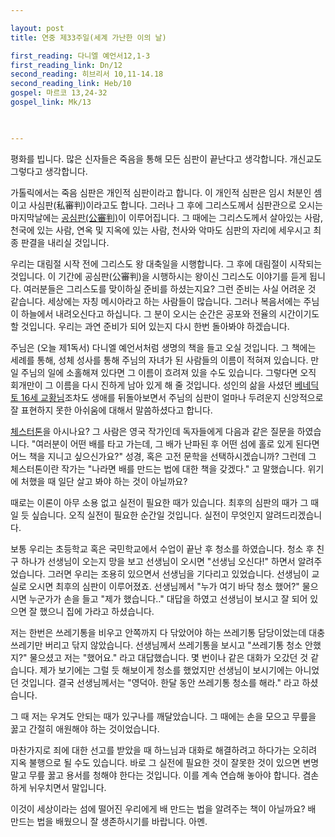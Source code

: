 ```yaml
---

layout: post
title: 연중 제33주일(세계 가난한 이의 날)

first_reading: 다니엘 예언서12,1-3
first_reading_link: Dn/12
second_reading: 히브리서 10,11-14.18 
second_reading_link: Heb/10 
gospel: 마르코 13,24-32
gospel_link: Mk/13
 


---
```

 
평화를 빕니다. 많은 신자들은 죽음을 통해 모든 심판이 끝난다고 생각합니다. 개신교도 그렇다고 생각합니다.

가톨릭에서는 죽음 심판은 개인적 심판이라고 합니다. 이 개인적 심판은 임시 처분인 셈이고 사심판(私審判)이라고도 합니다. 그러나 그 후에 그리스도께서 심판관으로 오시는 마지막날에는 <a href="https://maria.catholic.or.kr/dictionary/term/term_view.asp?ctxtIdNum=4273&keyword=%EA%B3%B5%EC%8B%AC%ED%8C%90&gubun=01">공심판(公審判)</a>이 이루어집니다. 그 때에는 그리스도께서 살아있는 사람, 천국에 있는 사람, 연옥 및 지옥에 있는 사람, 천사와 악마도 심판의 자리에 세우시고 최종 판결을 내리실 것입니다.

우리는 대림절 시작 전에 그리스도 왕 대축일을 시행합니다. 그 후에 대림절이 시작되는 것입니다. 이 기간에 공심판(公審判)을 시행하시는 왕이신 그리스도 이야기를 듣게 됩니다. 여러분들은 그리스도를 맞이하실 준비를 하셨는지요? 그런 준비는 사실 어려운 것 같습니다. 세상에는 자칭 메시아라고 하는 사람들이 많습니다. 그러나 복음서에는 주님이 하늘에서 내려오신다고 하십니다. 그 분이 오시는 순간은 공포와 전율의 시간이기도 할 것입니다. 우리는 과연 준비가 되어 있는지 다시 한번 돌아봐야 하겠습니다.

주님은 (오늘 제1독서) 다니엘 예언서처럼 생명의 책을 들고 오실 것입니다. 그 책에는 세례를 통해, 성체 성사를 통해 주님의 자녀가 된 사람들의 이름이 적혀져 있습니다. 만일 주님의 일에 소홀해져 있다면 그 이름이 흐려져 있을 수도 있습니다. 그렇다면 오직 회개만이 그 이름을 다시 진하게 남아 있게 해 줄 것입니다. 성인의 삶을 사셨던 <a href="https://www.vaticannews.va/ko/vatican-city/news/2022-12/benedetto-xvi-dio-amore-editoriale-tornielli.html">베네딕토 16세 교황님</a>조차도 생애를 뒤돌아보면서 주님의 심판이 얼마나 두려운지 신앙적으로 잘 표현하지 못한 아쉬움에 대해서 말씀하셨다고 합니다.

<a href="https://en.wikipedia.org/wiki/G._K._Chesterton">체스터톤</a>을 아시나요? 그 사람은 영국 작가인데 독자들에게 다음과 같은 질문을 하였습니다. "여러분이 어떤 배를 타고 가는데, 그 배가 난파된 후 어떤 섬에 홀로 있게 된다면 어느 책을 지니고 싶으신가요?" 성경, 혹은 고전 문학을 선택하시겠습니까? 그런데 그 체스터톤이란 작가는 "나라면 배를 만드는 법에 대한 책을 갖겠다." 고 말했습니다. 위기에 처했을 때
일단 살고 봐야 하는 것이 아닐까요?

때로는 이론이 아무 소용 없고 실전이 필요한 때가 있습니다. 최후의 심판의 때가 그 때일 듯 싶습니다. 오직 실전이 필요한 순간일 것입니다. 실전이 무엇인지 알려드리겠습니다.

보통 우리는 초등학교 혹은 국민학교에서 수업이 끝난 후 청소를 하였습니다. 청소 후 친구 하나가 선생님이 오는지 망을 보고 선생님이 오시면 "선생님 오신다!" 하면서 알려주었습니다. 그러면 우리는 조용히 있으면서 선생님을 기다리고 있었습니다. 선생님이 교실로 오시면 최후의 심판이 이루어졌죠. 선생님께서 "누가 여기 바닥 청소 했어?" 물으시면 누군가가 손을 들고 "제가 했습니다.." 대답을 하였고 선생님이 보시고 잘 되어 있으면 잘 했으니 집에 가라고 하셨습니다.

저는 한번은 쓰레기통을 비우고 안쪽까지 다 닦았어야 하는 쓰레기통 담당이었는데 대충 쓰레기만 버리고 닦지 않았습니다. 선생님께서 쓰레기통을 보시고 "쓰레기통 청소 안했지?" 물으셨고 저는 "했어요." 라고 대답했습니다. 몇 번이나 같은 대화가 오갔던 것 같습니다. 제가 보기에는 그럴 듯 해보이게 청소를 했었지만 선생님이 보시기에는 아니었던 것입니다. 결국 선생님께서는 "영덕아. 한달 동안 쓰레기통 청소를 해라." 라고 하셨습니다.

그 때 저는 우겨도 안되는 때가 있구나를 깨달았습니다. 그 때에는 손을 모으고 무릎을 꿇고 간절히 애원해야 하는 것이었습니다.

마찬가지로 죄에 대한 선고를 받았을 때 하느님과 대화로 해결하려고 하다가는 오히려 지옥 불행으로 될 수도 있습니다. 바로 그 실전에 필요한 것이 잘못한 것이 있으면 변명말고 무릎 꿇고 용서를 청해야 한다는 것입니다. 이를 계속 연습해 놓아야 합니다. 겸손하게 뉘우치면서 말입니다.

이것이 세상이라는 섬에 떨어진 우리에게 배 만드는 법을 알려주는 책이 아닐까요? 배 만드는 법을 배웠으니 잘 생존하시기를 바랍니다. 아멘.
